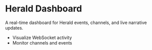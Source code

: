 # Herald Dashboard

A real-time dashboard for Herald events, channels, and live narrative updates.

- Visualize WebSocket activity
- Monitor channels and events
